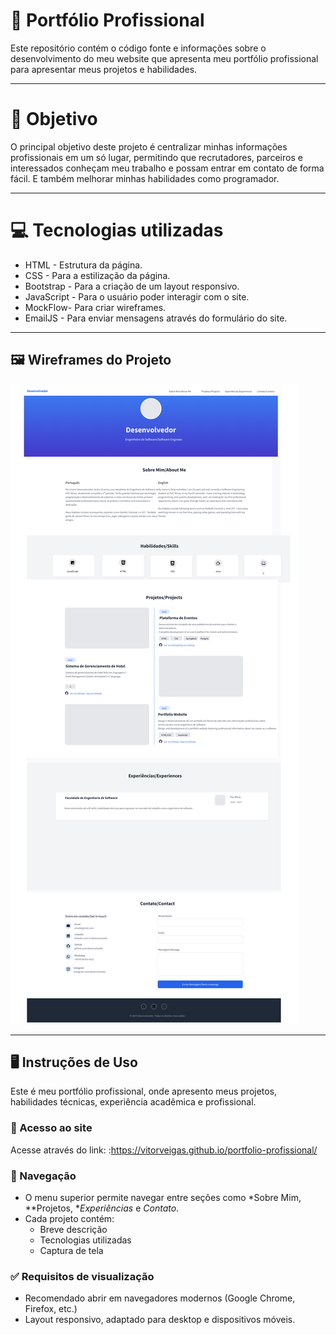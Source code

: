 # 📌 Portfólio Profissional
Este repositório contém o código fonte e informações sobre o desenvolvimento do meu website que apresenta meu portfólio profissional para apresentar meus projetos e habilidades.

---

# 🚀 Objetivo
O principal objetivo deste projeto é centralizar minhas informações profissionais em um só lugar, permitindo que recrutadores, parceiros e interessados conheçam meu trabalho e possam entrar em contato de forma fácil. E também melhorar minhas habilidades como programador.

---

# 💻 Tecnologias utilizadas

- HTML - Estrutura da página.
- CSS - Para a estilização da página.
- Bootstrap - Para a criação de um layout responsivo.
- JavaScript - Para o usuário poder interagir com o site.
- MockFlow- Para criar wireframes.
- EmailJS - Para enviar mensagens através do formulário do site.

---

## 🖼️ Wireframes do Projeto

![Wireframe da página](Imagens/Wireframe-Page%201%20(4).png)

---

## 🖥️ Instruções de Uso

Este é meu portfólio profissional, onde apresento meus projetos, habilidades técnicas, experiência acadêmica e profissional.

### 🔗 Acesso ao site
Acesse através do link: :https://vitorveigas.github.io/portfolio-profissional/

### 🧭 Navegação
- O menu superior permite navegar entre seções como *Sobre Mim, **Projetos, **Experiências* e *Contato*.
- Cada projeto contém:
  - Breve descrição
  - Tecnologias utilizadas
  - Captura de tela 

### ✅ Requisitos de visualização
- Recomendado abrir em navegadores modernos (Google Chrome, Firefox, etc.)
- Layout responsivo, adaptado para desktop e dispositivos móveis.
